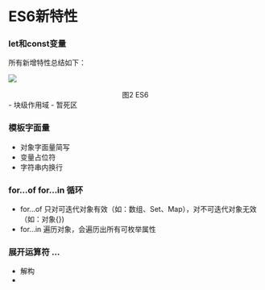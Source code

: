 # ES6新特性
### let和const变量
所有新增特性总结如下：  
 <!-- <img :src="$withBase('/ES6.jpg')" alt="mul-front"> -->
 <a data-fancybox title="" href="/ES6.jpg">![](/ES6.jpg)</a>
<center>图2 ES6</center>
- 块级作用域
- 暂死区

### 模板字面量
- 对象字面量简写
- 变量占位符
- 字符串内换行

### for...of  for...in 循环
- for...of 只对可迭代对象有效（如：数组、Set、Map），对不可迭代对象无效（如：对象{})
- for...in 遍历对象，会遍历出所有可枚举属性

### 展开运算符 ...
- 解构
- 